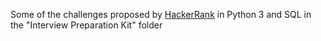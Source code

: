 Some of the challenges proposed by [HackerRank](https://www.hackerrank.com/dashboard) in Python 3 and SQL
in the "Interview Preparation Kit" folder
